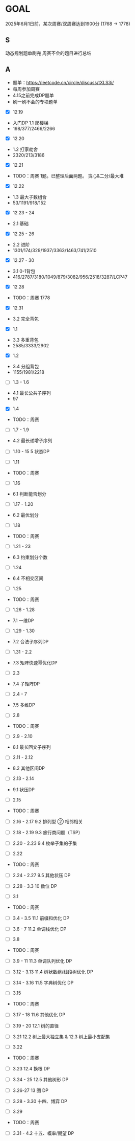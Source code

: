 # GOAL
2025年6月1日前，某次周赛/双周赛达到1900分 (1768 -> 1778)

## S
动态规划题单刷完
周赛不会的题目进行总结

## A
- 题单：https://leetcode.cn/circle/discuss/tXLS3i/
- 每周参加周赛
- 4.15之前完成DP题单
- 刷一刷不会的专项题单

- [X] 12.19 
- 入门DP 1.1 爬楼梯
- 198/377/2466/2266

- [X] 12.20 
- 1.2 打家劫舍
- 2320/213/3186

- [X] 12.21 
- TODO：周赛 
1题。已整理后面两题。
贪心&二分/最大堆

- [X] 12.22
- 1.3 最大子数组合
- 53/1191/918/152

- [X] 12.23 - 24 
- 2.1 基础

- [X] 12.25 - 26
- 2.2 进阶
- 1301/174/329/1937/3363/1463/741/2510

- [X] 12.27 - 30 
- 3.1 0-1背包
- 416/2787/3180/1049/879/3082/956/2518/3287/LCP47

- [X] 12.28 
- TODO：周赛 1778

- [X] 12.31 
- 3.2 完全背包

- [X] 1.1 
- 3.3 多重背包
- 2585/3333/2902

- [X] 1.2 
- 3.4 分组背包
- 1155/1981/2218

- [ ] 1.3 - 1.6
- 4.1 最长公共子序列
- 97

- [X] 1.4 
- TODO：周赛

- [ ] 1.7 - 1.9 
- 4.2 最长递增子序列

- [ ] 1.10 - 15
5 状态DP

- [ ] 1.11 
- TODO：周赛

- [ ] 1.16 
- 6.1 判断能否划分

- [ ] 1.17 - 1.20
- 6.2 最优划分

- [ ] 1.18 
- TODO：周赛

- [ ] 1.21 - 23
- 6.3 约束划分个数

- [ ] 1.24 
- 6.4 不相交区间

- [ ] 1.25
- TODO：周赛

- [ ] 1.26 - 1.28 
- 7.1 一维DP

- [ ] 1.29 - 1.30 
- 7.2 合法子序列DP

- [ ] 1.31 - 2.2 
- 7.3 矩阵快速幂优化DP

- [ ] 2.3
- 7.4 子矩阵DP

- [ ] 2.4 - 7 
- 7.5 多维DP

- [ ] 2.8
- TODO：周赛

- [ ] 2.9 - 2.10
- 8.1 最长回文子序列

- [ ] 2.11 - 2.12
- 8.2 其他区间DP

- [ ] 2.13 - 2.14
- 9.1 状压DP

- [ ] 2.15
- TODO：周赛

- [ ] 2.16 - 2.17 
9.2 排列型 ② 相邻相关

- [ ] 2.18 - 2.19
9.3 旅行商问题（TSP）

- [ ] 2.20 - 2.23 
9.4 枚举子集的子集

- [ ] 2.22
- TODO：周赛

- [ ] 2.24 - 2.27
9.5 其他状压 DP

- [ ] 2.28 - 3.3 
10 数位 DP

- [ ] 3.1
- TODO：周赛

- [ ] 3.4 - 3.5 
11.1 前缀和优化 DP

- [ ] 3.6 - 7 
11.2 单调栈优化 DP

- [ ] 3.8
- TODO：周赛

- [ ] 3.9 - 11 
11.3 单调队列优化 DP

- [ ] 3.12 - 3.13 
11.4 树状数组/线段树优化 DP

- [ ] 3.14 - 3.16 
11.5 字典树优化 DP

- [ ] 3.15
- TODO：周赛

- [ ] 3.17 - 18 
11.6 其他优化 DP

- [ ] 3.19 - 20 
12.1 树的直径

- [ ] 3.21 
12.2 树上最大独立集 & 12.3 树上最小支配集

- [ ] 3.22
- TODO：周赛

- [ ] 3.23 
12.4 换根 DP

- [ ] 3.24 - 25 
12.5 其他树形 DP

- [ ] 3.26-27 
13 图 DP

- [ ] 3.28 - 3.30
十四、博弈 DP

- [ ] 3.29
- TODO：周赛

- [ ] 3.31 - 4.2
十五、概率/期望 DP